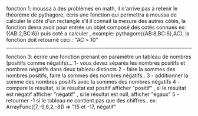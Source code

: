 fonction 1:
moussa à des problèmes en math, il n'arrive pas à retenir le théorème de pythagore, écris une fonction qui permettra à moussa de calculer le côté d'un rectangle s'il il connait la mesure des autres côtés, la fonction devra avoir pour entrée un objet composé des cotés connues ex:({AB:2,BC:6}) puis coté a calculer , example: pythagore({AB:8,BC:6},AC), la fonction doit retourné ceci : "AC = 10"


----

fonction 3:
écrire une fonction  prenant en paramètre un tableau de nombres (positifs  comme négatifs)...
1- vous devez séparés les nombres positifs et nombres négatifs dans deux tableau distincts
2 - faire la sommes des nombres positifs, faire la sommes des nombres négatifs..
3 - additionner la somme des nombres positifs avec la sommes des nombres négatifs
4 - compare le résultat, si le résultat est positif afficher "positif" , si le résultat est négatif afficher "négatif" , si le résultat est null, afficher "égaux"
5 - retourner -1 si le tableau ne contient pas que des chiffres..
ex: ArrayFunc([7,-9,6,2,-8]) => "15 et -17, négatif"